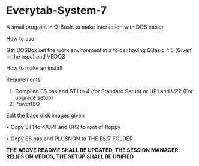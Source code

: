 # Everytab-System-7
A small program in Q-Basic to make interaction with DOS easier

How to use

Get DOSBox
set the work environment in a folder having QBasic 4.5 (Given in the repo) and VBDOS 

How to make an install

Requirements
1) Compiled ES.bas and ST1 to 4 (for Standard Setup) or UP1 and UP2 (For upgrade setup)
2) PowerISO

Edit the base disk images given

• Copy ST1 to 4/UP1 and UP2 to root of floppy

• Copy ES.bas and PLUSNON to THE ES/7 FOLDER

**THE ABOVE README SHALL BE UPDATED, THE SESSION MANAGER RELIES ON VBDOS, THE SETUP SHALL BE UNIFIED**
